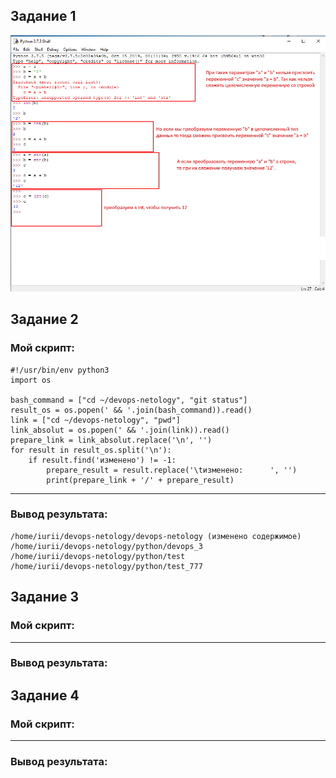## **Задание 1**

![Screenshot](1__.jpg)

## **Задание 2**

### **Мой скрипт:**
```
#!/usr/bin/env python3
import os

bash_command = ["cd ~/devops-netology", "git status"]
result_os = os.popen(' && '.join(bash_command)).read()
link = ["cd ~/devops-netology", "pwd"]
link_absolut = os.popen(' && '.join(link)).read()
prepare_link = link_absolut.replace('\n', '')
for result in result_os.split('\n'):
    if result.find('изменено') != -1:
        prepare_result = result.replace('\tизменено:      ', '')
        print(prepare_link + '/' + prepare_result)
```
***
### **Вывод результата:**
```
/home/iurii/devops-netology/devops-netology (изменено содержимое)
/home/iurii/devops-netology/python/devops_3
/home/iurii/devops-netology/python/test
/home/iurii/devops-netology/python/test_777
```
## **Задание 3** 

### **Мой скрипт:**

***
### **Вывод результата:**

## **Задание 4**

### **Мой скрипт:**

***
### **Вывод результата:**


